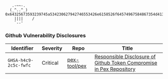 
```
   .-~~-.    
  (_^..^_)    0x64325673593239745a534230627942746553426e6158526f64574967584867354d413d3d
    ||||    /  
    `--'     
```

### Github Vulnerability Disclosures

|Identifier|Severity|Repo|Title|
|----------|--------|----|-----|
| `GHSA-h4c9-2c5c-fwfc` | Critical | [pex-tool/pex](https://github.com/pex-tool/pex) | [Responsible Disclosure of Github Token Compromise in Pex Repository](https://github.com/pex-tool/pex/security/advisories/GHSA-h4c9-2c5c-fwfc) |

